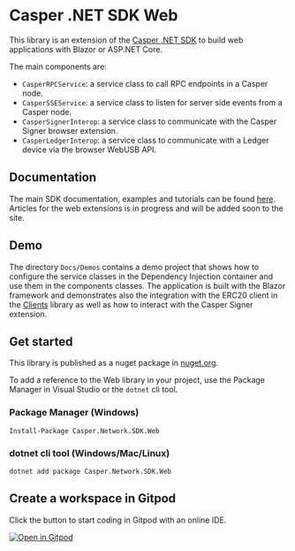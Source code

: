 # Casper .NET SDK Web

This library is an extension of the [Casper .NET SDK](https://github.com/make-software/casper-net-sdk) to build web applications with Blazor or ASP.NET Core.

The main components are:

* `CasperRPCService`: a service class to call RPC endpoints in a Casper node.
* `CasperSSEService`: a service class to listen for server side events from a Casper node.
* `CasperSignerInterop`: a service class to communicate with the Casper Signer browser extension.
* `CasperLedgerInterop`: a service class to communicate with a Ledger device via the browser WebUSB API.

## Documentation

The main SDK documentation, examples and tutorials can be found [here](https://make-software.github.io/casper-net-sdk/). Articles for the web extensions is in progress and will be added soon to the site.

## Demo

The directory `Docs/Demos` contains a demo project that shows how to configure the service classes in the Dependency Injection container and use them in the components classes. The application is built with the Blazor framework and demonstrates also the integration with the ERC20 client in the [Clients](https://github.com/make-software/casper-net-sdk-clients) library as well as how to interact with the Casper Signer extension.


## Get started

This library is published as a nuget package in [nuget.org](https://www.nuget.org/packages/Casper.Network.SDK.Clients).

To add a reference to the Web library in your project, use the Package Manager in Visual Studio or the `dotnet` cli tool.

### Package Manager (Windows)
```
Install-Package Casper.Network.SDK.Web
``` 

### dotnet cli tool (Windows/Mac/Linux)
```
dotnet add package Casper.Network.SDK.Web
``` 

## Create a workspace in Gitpod

Click the button to start coding in Gitpod with an online IDE.

[![Open in Gitpod](https://gitpod.io/button/open-in-gitpod.svg)](https://gitpod.io/#https://github.com/make-software/casper-net-sdk-web)

